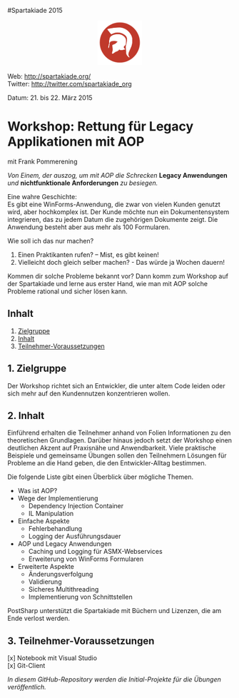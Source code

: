 #Spartakiade 2015
<p align="center"><img src="images/logo_spartakiade.png" width=100/></p>

Web: http://spartakiade.org/  
Twitter: http://twitter.com/spartakiade_org

Datum: 21. bis 22. März 2015

# Workshop: Rettung für Legacy Applikationen mit AOP
mit Frank Pommerening

*Von Einem, der auszog, um mit AOP die Schrecken* **Legacy Anwendungen** *und* **nichtfunktionale Anforderungen** *zu besiegen.*


Eine wahre Geschichte:<br>
Es gibt eine WinForms-Anwendung, die zwar von vielen Kunden genutzt wird, aber hochkomplex ist. Der Kunde möchte nun ein Dokumentensystem integrieren, das zu jedem Datum die zugehörigen Dokumente zeigt. Die Anwendung besteht aber aus mehr als 100 Formularen.

Wie soll ich das nur machen?<br>
1. Einen Praktikanten rufen? – Mist, es gibt keinen!<br>
2. Vielleicht doch gleich selber machen? - Das würde ja Wochen dauern!<br>

Kommen dir solche Probleme bekannt vor? Dann komm zum Workshop auf der Spartakiade und lerne aus erster Hand, wie man mit AOP solche Probleme rational und sicher lösen kann.

## Inhalt
1. [Zielgruppe](#zielgruppe)
2. [Inhalt](#inhalt)
3. [Teilnehmer-Voraussetzungen](#voraussetzungen)


<a name="zielgruppe"></a>
## 1. Zielgruppe
Der Workshop richtet sich an Entwickler, die unter altem Code leiden oder sich mehr auf den Kundennutzen konzentrieren wollen.

<a name="themen"></a>
## 2. Inhalt
Einführend erhalten die Teilnehmer anhand von Folien Informationen zu den theoretischen Grundlagen. Darüber hinaus jedoch setzt der Workshop einen deutlichen Akzent auf Praxisnähe und Anwendbarkeit. Viele praktische Beispiele und gemeinsame Übungen sollen den Teilnehmern Lösungen für Probleme an die Hand geben, die den Entwickler-Alltag bestimmen.

Die folgende Liste gibt einen Überblick über mögliche Themen.
- Was ist AOP?
- Wege der Implementierung 
  - Dependency Injection Container
  - IL Manipulation
- Einfache Aspekte 
  - Fehlerbehandlung
  - Logging der Ausführungsdauer
- AOP und Legacy Anwendungen 
  - Caching und Logging für ASMX-Webservices
  - Erweiterung von WinForms Formularen
- Erweiterte Aspekte 
  - Änderungsverfolgung
  - Validierung
  - Sicheres Multithreading
  - Implementierung von Schnittstellen
  
PostSharp unterstützt die Spartakiade mit Büchern und Lizenzen, die am Ende verlost werden.

<a name="voraussetzungen"></a>
## 3. Teilnehmer-Voraussetzungen
[x] Notebook mit Visual Studio<br>
[x] Git-Client

*In diesem GitHub-Repository werden die Initial-Projekte für die Übungen veröffentlich.*